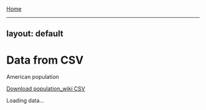 <!-- C:\Users\razer\Desktop\walkerrh.github.io\SCROLLS_FOLDER\POPULATION\population.md -->




[Home](/index.html)

---
layout: default
---

# Data from CSV

American population 

<!-- Download link for the CSV file -->
<p><a href="/assests/population_data/population_wiki.csv" download="population_wiki.csv">Download population_wiki CSV</a></p>

<div id="csv-content1">Loading data...</div>

<script src="https://cdn.jsdelivr.net/npm/papaparse@5.3.0/papaparse.min.js"></script>
<script>
document.addEventListener('DOMContentLoaded', function() {
    Papa.parse("/assets/population_data/population_wiki.csv", {
        download: true,
        header: true,
        complete: function(results) {
            var data = results.data;
            var content = "<table>";
            // Adding table headers
            content += "<tr>";
            for(var key in data[0]) {
                content += "<th>" + key + "</th>";
            }
            content += "</tr>";
            // Adding table data
            for(var i = 0; i < data.length; i++) {
                content += "<tr>";
                for(var key in data[i]) {
                    content += "<td>" + data[i][key] + "</td>";
                }
                content += "</tr>";
            }
            content += "</table>";
            document.getElementById('csv-content1').innerHTML = content;
        }
    });
});
</script>


